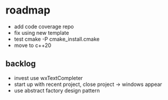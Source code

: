 # roadmap
- add code coverage repo
- fix using new template
- test cmake -P cmake_install.cmake
- move to c++20

## backlog
- invest use wxTextCompleter
- start up with recent project, close project
  -> windows appear
- use abstract factory design pattern
